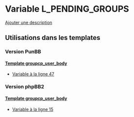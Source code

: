 # Variable L_PENDING_GROUPS
[Ajouter une description](https://fa-tvars.appspot.com/var/L_PENDING_GROUPS)

## Utilisations dans les templates

### Version PunBB

#### [Template groupcp_user_body](punbb/groupcp_user_body.md)
* [Variable &agrave; la ligne 47](../punbb/groupcp_user_body.tpl#L47)

### Version phpBB2

#### [Template groupcp_user_body](subsilver/groupcp_user_body.md)
* [Variable &agrave; la ligne 15](../subsilver/groupcp_user_body.tpl#L15)